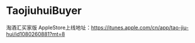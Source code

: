 # TaojiuhuiBuyer
淘酒汇买家版 AppleStore上线地址：https://itunes.apple.com/cn/app/tao-jiu-hui/id1080260881?mt=8
